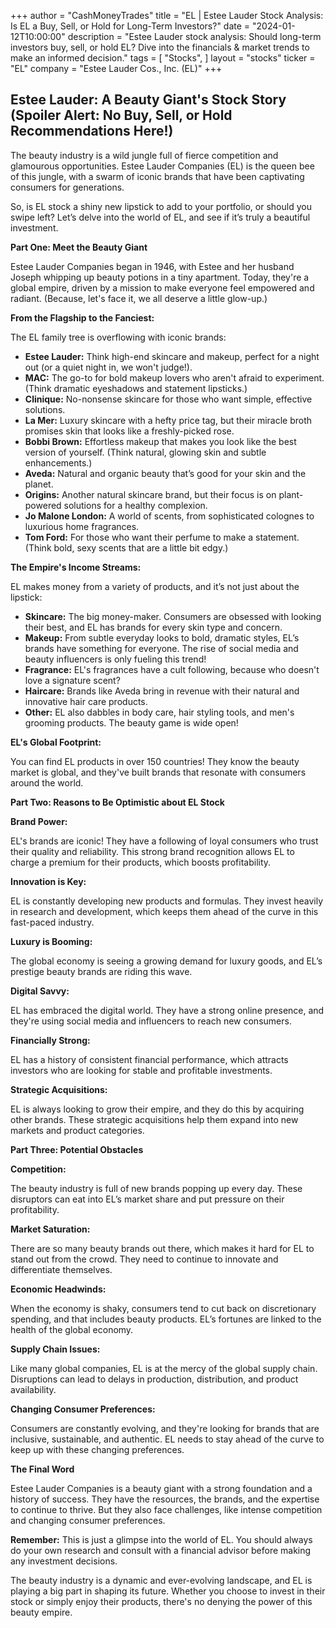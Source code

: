 +++
author = "CashMoneyTrades"
title = "EL |  Estee Lauder Stock Analysis: Is EL a Buy, Sell, or Hold for Long-Term Investors?"
date = "2024-01-12T10:00:00"
description = "Estee Lauder stock analysis: Should long-term investors buy, sell, or hold EL? Dive into the financials & market trends to make an informed decision."
tags = [
"Stocks",
]
layout = "stocks"
ticker = "EL"
company = "Estee Lauder Cos., Inc. (EL)"
+++
        


##  Estee Lauder: A Beauty Giant's Stock Story (Spoiler Alert: No Buy, Sell, or Hold Recommendations Here!)

The beauty industry is a wild jungle full of fierce competition and  glamourous opportunities.  Estee Lauder Companies (EL) is the queen bee of this jungle,  with a swarm of  iconic brands that have been captivating consumers for generations. 

So,  is EL stock a shiny new lipstick to add to your portfolio,  or  should you swipe left? Let’s delve into the world of EL,  and see if it’s truly a beautiful investment. 

**Part One:  Meet the Beauty Giant**

Estee Lauder Companies  began  in 1946,  with Estee and her husband Joseph whipping up beauty potions in a tiny apartment.  Today,  they're  a global empire,  driven by a mission to make everyone feel empowered and radiant.  (Because,  let's face it,  we all deserve a little glow-up.)

**From the Flagship to the Fanciest:**

The EL family tree is overflowing with  iconic brands:

* **Estee Lauder:**  Think high-end skincare and makeup, perfect for a night out (or a quiet night in,  we won't judge!).
* **MAC:**  The go-to for bold makeup lovers who aren't afraid to experiment.  (Think dramatic eyeshadows and  statement lipsticks.)
* **Clinique:**  No-nonsense skincare for those who want simple, effective solutions.
* **La Mer:**  Luxury skincare with a hefty price tag, but their miracle broth promises  skin that looks like a  freshly-picked rose.
* **Bobbi Brown:**  Effortless makeup that makes you look like the best version of yourself.  (Think natural,  glowing skin and  subtle enhancements.)
* **Aveda:**  Natural and organic beauty that’s good for your skin and the planet.
* **Origins:**  Another natural skincare brand,  but  their focus is on  plant-powered solutions for a  healthy complexion.
* **Jo Malone London:**  A world of scents, from sophisticated colognes to  luxurious home fragrances.
* **Tom Ford:**  For those who want their perfume to make a statement.  (Think bold,  sexy scents that are  a  little bit edgy.)

**The Empire's Income Streams:**

EL  makes money from a  variety of products,  and it’s not just about the lipstick:

* **Skincare:**  The  big money-maker.  Consumers are  obsessed with  looking their best,  and EL has brands for every skin type and concern. 
* **Makeup:**  From subtle everyday looks to bold,  dramatic styles,  EL’s brands have something for everyone.  The rise of  social media and  beauty influencers is only fueling this trend!
* **Fragrance:**  EL's fragrances have a cult following,  because  who doesn't love a  signature scent?  
* **Haircare:**  Brands like Aveda bring in  revenue  with their natural and  innovative hair care products.
* **Other:**  EL also dabbles in  body care,  hair styling tools,  and  men's grooming products.  The  beauty game is wide open!

**EL's Global Footprint:**

You can find EL products in over 150 countries!  They know the beauty market is global,  and they've built brands that resonate with  consumers around the world.  

**Part Two:  Reasons to  Be Optimistic about EL Stock**

**Brand Power:**

EL's  brands are  iconic!  They  have a  following of  loyal consumers who  trust their  quality and  reliability.  This  strong brand recognition allows  EL to  charge a  premium for their  products,  which  boosts profitability.

**Innovation is Key:**

EL  is  constantly  developing new  products and  formulas.  They  invest heavily in  research and  development,  which  keeps them  ahead of  the  curve in  this  fast-paced industry.

**Luxury is Booming:**

The  global  economy is  seeing  a  growing demand for  luxury goods,  and  EL’s  prestige beauty brands  are  riding this wave.

**Digital Savvy:**

EL  has embraced the  digital world.  They  have  a  strong online presence,  and they're  using  social media and  influencers to  reach  new  consumers. 

**Financially Strong:**

EL  has  a  history of  consistent financial performance,  which  attracts investors who  are  looking for  stable  and  profitable  investments.

**Strategic Acquisitions:**

EL  is  always  looking to  grow their  empire,  and  they  do  this by  acquiring  other  brands.  These  strategic acquisitions  help  them  expand into  new  markets and  product categories.

**Part Three:  Potential  Obstacles**

**Competition:**

The  beauty industry is  full of  new brands  popping up  every day.  These  disruptors can  eat into  EL’s  market share  and  put  pressure on  their  profitability.

**Market Saturation:**

There  are  so many  beauty brands  out there,  which  makes it  hard for  EL  to  stand out from  the  crowd.  They  need to  continue  to  innovate  and  differentiate themselves.

**Economic  Headwinds:**

When  the  economy  is  shaky,  consumers  tend to  cut back on  discretionary spending,  and  that  includes  beauty products.  EL’s  fortunes are  linked to  the  health of  the  global economy.

**Supply Chain  Issues:**

Like  many  global  companies,  EL  is  at  the  mercy of  the  global  supply chain.  Disruptions  can  lead to  delays  in  production,  distribution,  and  product availability.

**Changing  Consumer Preferences:**

Consumers  are  constantly  evolving,  and  they're  looking for  brands that  are  inclusive,  sustainable,  and  authentic.  EL  needs to  stay  ahead of  the  curve to  keep  up with  these  changing preferences.

**The  Final  Word**

Estee Lauder Companies  is  a  beauty  giant with  a  strong  foundation and  a  history of  success.  They  have  the  resources,  the  brands,  and  the  expertise  to  continue  to  thrive.  But  they  also  face  challenges,  like  intense competition and  changing  consumer  preferences.

**Remember:**  This  is  just  a  glimpse  into  the  world of  EL.  You  should  always  do  your  own  research and  consult with  a  financial  advisor  before  making any  investment  decisions. 

The  beauty  industry  is  a  dynamic  and  ever-evolving  landscape,  and  EL  is  playing  a  big  part  in  shaping  its  future.  Whether  you  choose  to  invest  in  their  stock  or  simply  enjoy  their  products,  there's  no  denying  the  power  of  this  beauty  empire.  

        